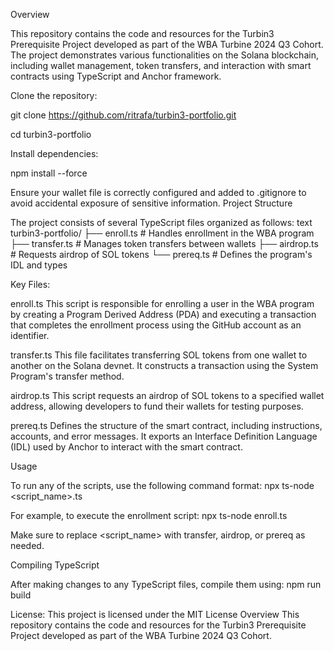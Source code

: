 Overview

This repository contains the code and resources for the Turbin3 Prerequisite Project developed as part of the WBA Turbine 2024 Q3 Cohort. The project demonstrates various functionalities on the Solana blockchain, including wallet management, token transfers, and interaction with smart contracts using TypeScript and Anchor framework.


Clone the repository:

git clone https://github.com/ritrafa/turbin3-portfolio.git

cd turbin3-portfolio


Install dependencies:

npm install --force


Ensure your wallet file is correctly configured and added to .gitignore to avoid accidental exposure of sensitive information.
Project Structure


The project consists of several TypeScript files organized as follows:
text
turbin3-portfolio/
├── enroll.ts          # Handles enrollment in the WBA program
├── transfer.ts        # Manages token transfers between wallets
├── airdrop.ts         # Requests airdrop of SOL tokens
└── prereq.ts          # Defines the program's IDL and types


Key Files:


enroll.ts
This script is responsible for enrolling a user in the WBA program by creating a Program Derived Address (PDA) and executing a transaction that completes the enrollment process using the GitHub account as an identifier.


transfer.ts
This file facilitates transferring SOL tokens from one wallet to another on the Solana devnet. It constructs a transaction using the System Program's transfer method.


airdrop.ts
This script requests an airdrop of SOL tokens to a specified wallet address, allowing developers to fund their wallets for testing purposes.


prereq.ts
Defines the structure of the smart contract, including instructions, accounts, and error messages. It exports an Interface Definition Language (IDL) used by Anchor to interact with the smart contract.


Usage

To run any of the scripts, use the following command format: npx ts-node <script_name>.ts

For example, to execute the enrollment script: npx ts-node enroll.ts

Make sure to replace <script_name> with transfer, airdrop, or prereq as needed.


Compiling TypeScript

After making changes to any TypeScript files, compile them using: npm run build


License:
This project is licensed under the MIT License Overview
This repository contains the code and resources for the Turbin3 Prerequisite Project developed as part of the WBA Turbine 2024 Q3 Cohort.

